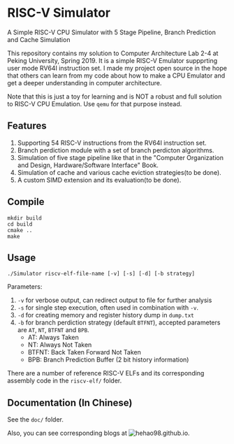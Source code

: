 # RISC-V Simulator

A Simple RISC-V CPU Simulator with 5 Stage Pipeline, Branch Prediction and Cache Simulation

This repository contains my solution to Computer Architecture Lab 2-4 at Peking University, Spring 2019. It is a simple RISC-V Emulator suppprting user mode RV64I instruction set. I made my project open source in the hope that others can learn from my code about how to make a CPU Emulator and get a deeper understanding in computer architecture.

Note that this is just a toy for learning and is NOT a robust and full solution to RISC-V CPU Emulation. Use `qemu` for that purpose instead.

## Features

1. Supporting 54 RISC-V instructions from the RV64I instruction set.
2. Branch perdiction module with a set of branch perdicton algorithms.
3. Simulation of five stage pipeline like that in the "Computer Organization and Design, Hardware/Software Interface" Book.
4. Simulation of cache and various cache eviction strategies(to be done).
5. A custom SIMD extension and its evaluation(to be done).

## Compile

```
mkdir build
cd build
cmake ..
make
```

## Usage

```
./Simulator riscv-elf-file-name [-v] [-s] [-d] [-b strategy]
```
Parameters:

1. `-v` for verbose output, can redirect output to file for further analysis
2. `-s` for single step execution, often used in combination with `-v`.
3. `-d` for creating memory and register history dump in `dump.txt`
4. `-b` for branch perdiction strategy (default `BTFNT`), accepted parameters are `AT`, `NT`, `BTFNT` and `BPB`.
   * AT: Always Taken
   * NT: Always Not Taken
   * BTFNT: Back Taken Forward Not Taken
   * BPB: Branch Prediction Buffer (2 bit history information)

There are a number of reference RISC-V ELFs and its corresponding assembly code in the `riscv-elf/` folder.

## Documentation (In Chinese)

See the `doc/` folder.

Also, you can see corresponding blogs at ![hehao98.github.io](hehao98.github.io).



